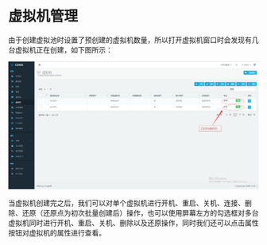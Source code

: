 # **虚拟机管理**

由于创建虚拟池时设置了预创建的虚拟机数量，所以打开虚拟机窗口时会发现有几台虚拟机正在创建，如下图所示：

![](/assets/虚拟机管理.jpg)

当虚拟机创建完之后，我们可以对单个虚拟机进行开机、重启、关机、连接、删除、还原（还原点为初次批量创建后）操作，也可以使用屏幕左方的勾选框对多台虚拟机同时进行开机、重启、关机、删除以及还原操作，同时我们还可以点击属性按钮对虚拟机的属性进行查看。

